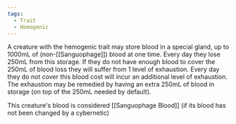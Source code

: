 ```yaml
---
tags:
  - Trait
  - Hemogenic
---
```

A creature with the hemogenic trait may store blood in a special gland, up to 1000mL of (non-[[Sanguophage]]) blood at one time. Every day they lose 250mL from this storage. If they do not have enough blood to cover the 250mL of blood loss they will suffer from 1 level of exhaustion. Every day they do not cover this blood cost will incur an additional level of exhaustion. The exhaustion may be remedied by having an extra 250mL of blood in storage (on top of the 250mL needed by default).

This creature's blood is considered [[Sanguophage Blood]] (if its blood has not been changed by a cybernetic)